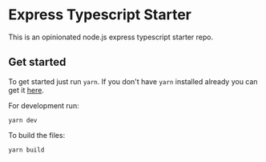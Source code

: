 # Express Typescript Starter

This is an opinionated node.js express typescript starter repo.

## Get started

To get started just run `yarn`.  If you don't have `yarn` installed already you can get it [here](https://classic.yarnpkg.com/en/docs/install#mac-stable).

For development run:

`yarn dev`

To build the files:

`yarn build`
